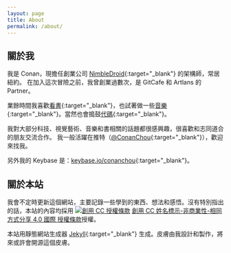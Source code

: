 ```yaml
---
layout: page
title: About
permalink: /about/
---
```


## 關於我

我是 Conan，現擔任創業公司 [NimbleDroid](https://nimbledroid.com){:target="_blank"} 的架構師，常居紐約。
在加入這次冒險之前，我曾創業過數次，是 GitCafe 和 Artlans 的 Partner。

業餘時間我喜歡[看書](https://www.goodreads.com/user/show/18814676-conan){:target="_blank"}，也試著做一些[音樂](https://soundcloud.com/sanji_music){:target="_blank"}。當然也會搗鼓[代碼](https://github.com/ConanChou){:target="_blank"}。

我對大部分科技、視覺藝術、音樂和書相關的話題都很感興趣，很喜歡和志同道合的朋友交流合作。
我一般活躍在推特（[@ConanChou](http://twitter.com/conanchou){:target="_blank"}），歡迎來找我。

另外我的 Keybase 是：[keybase.io/conanchou](https://keybase.io/conanchou){:target="_blank"}。


## 關於本站

我會不定時更新這個網站，主要記錄一些學到的東西、想法和感悟。沒有特別指出的話，本站的內容均採用 <a rel="license" href="http://creativecommons.org/licenses/by-nc-sa/4.0/" target="_blank"><img alt="創用 CC 授權條款" style="border-width:0" src="https://i.creativecommons.org/l/by-nc-sa/4.0/80x15.png" /></a> <a rel="license" href="http://creativecommons.org/licenses/by-nc-sa/4.0/" target="_blank">創用 CC 姓名標示-非商業性-相同方式分享 4.0 國際 授權條款</a>授權。

本站用靜態網站生成器 [Jekyll](https://jekyllrb.com/){:target="_blank"} 生成。皮膚由我設計和製作，將來或許會開源這個皮膚。


